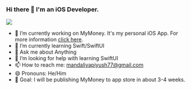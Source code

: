 ### Hi there 👋  I'm an iOS Developer.

<a href="https://www.linkedin.com/in/piyush-mandaliya/"><img src="https://img.shields.io/badge/LinkedIn-0077B5?style=for-the-badge&logo=linkedin&logoColor=white"></img></a>

- 🔭 I’m currently working on MyMoney. It's my personal iOS App. For more information <a href="https://github.com/PiyushMandaliya/MyMoney">click here</a>. <br>
- 🌱 I’m currently learning Swift/SwiftUI<br>
- 💬 Ask me about Anything<br>
- 🤔 I’m looking for help with learning SwiftUI<br>
- 📫 How to reach me: mandaliyapiyush77@gmail.com<br>
- 😄 Pronouns: He/Him<br>
- 🎯 Goal:  I will be publishing MyMoney to app store in about 3-4 weeks.<br>

